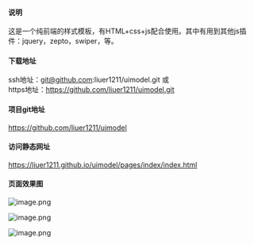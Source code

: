 #### 说明
 这是一个纯前端的样式模板，有HTML+css+js配合使用。其中有用到其他js插件：jquery，zepto，swiper，等。

#### 下载地址
 ssh地址：git@github.com:liuer1211/uimodel.git
   或  
 https地址：https://github.com/liuer1211/uimodel.git
 
 ####  项目git地址
 https://github.com/liuer1211/uimodel

#### 访问静态网址
 https://liuer1211.github.io/uimodel/pages/index/index.html
 
#### 页面效果图
![image.png](https://liuer1211.github.io/uimodel/static/imgs/img1.png)

![image.png](https://liuer1211.github.io/uimodel/static/imgs/img2.png)

![image.png](https://liuer1211.github.io/uimodel/static/imgs/img3.png)
